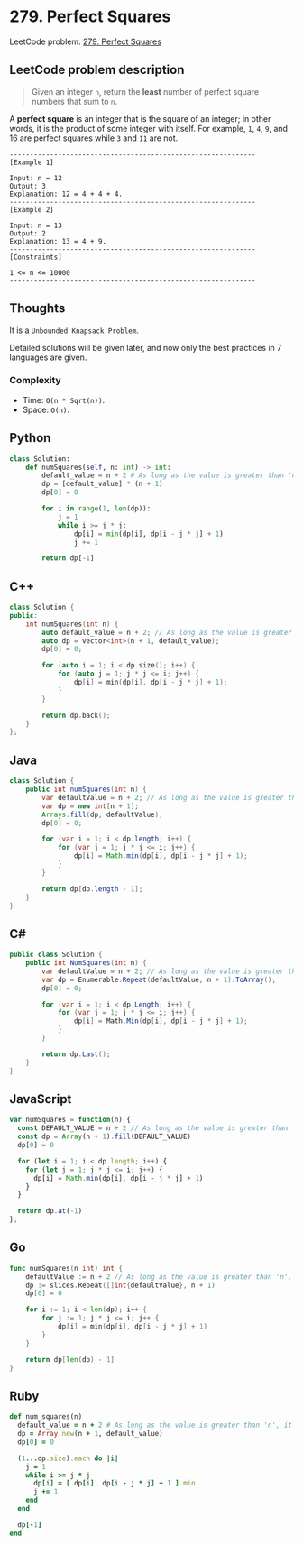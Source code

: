 # 279. Perfect Squares
LeetCode problem: [279. Perfect Squares](https://leetcode.com/problems/perfect-squares/)

## LeetCode problem description
> Given an integer `n`, return the **least** number of perfect square numbers that sum to `n`.

A **perfect square** is an integer that is the square of an integer; in other words, it is the product of some integer with itself. For example, `1`, `4`, `9`, and 16 are perfect squares while `3` and `11` are not.
```
-------------------------------------------------------------
[Example 1]

Input: n = 12
Output: 3
Explanation: 12 = 4 + 4 + 4.
-------------------------------------------------------------
[Example 2]

Input: n = 13
Output: 2
Explanation: 13 = 4 + 9.
-------------------------------------------------------------
[Constraints]

1 <= n <= 10000
-------------------------------------------------------------
```

## Thoughts
It is a `Unbounded Knapsack Problem`.

Detailed solutions will be given later, and now only the best practices in 7 languages are given.

### Complexity
* Time: `O(n * Sqrt(n))`.
* Space: `O(n)`.

## Python
```python
class Solution:
    def numSquares(self, n: int) -> int:
        default_value = n + 2 # As long as the value is greater than 'n', it doesn't matter how much it is.
        dp = [default_value] * (n + 1)
        dp[0] = 0

        for i in range(1, len(dp)):
            j = 1
            while i >= j * j:
                dp[i] = min(dp[i], dp[i - j * j] + 1)
                j += 1

        return dp[-1]
```

## C++
```cpp
class Solution {
public:
    int numSquares(int n) {
        auto default_value = n + 2; // As long as the value is greater than 'n', it doesn't matter how much it is.
        auto dp = vector<int>(n + 1, default_value);
        dp[0] = 0;

        for (auto i = 1; i < dp.size(); i++) {
            for (auto j = 1; j * j <= i; j++) {
                dp[i] = min(dp[i], dp[i - j * j] + 1);
            }
        }

        return dp.back();
    }
};
```

## Java
```java
class Solution {
    public int numSquares(int n) {
        var defaultValue = n + 2; // As long as the value is greater than 'n', it doesn't matter how much it is.
        var dp = new int[n + 1];
        Arrays.fill(dp, defaultValue);
        dp[0] = 0;

        for (var i = 1; i < dp.length; i++) {
            for (var j = 1; j * j <= i; j++) {
                dp[i] = Math.min(dp[i], dp[i - j * j] + 1);
            }
        }

        return dp[dp.length - 1];
    }
}
```

## C#
```c#
public class Solution {
    public int NumSquares(int n) {
        var defaultValue = n + 2; // As long as the value is greater than 'n', it doesn't matter how much it is.
        var dp = Enumerable.Repeat(defaultValue, n + 1).ToArray();
        dp[0] = 0;

        for (var i = 1; i < dp.Length; i++) {
            for (var j = 1; j * j <= i; j++) {
                dp[i] = Math.Min(dp[i], dp[i - j * j] + 1);
            }
        }

        return dp.Last();
    }
}
```

## JavaScript
```javascript
var numSquares = function(n) {
  const DEFAULT_VALUE = n + 2 // As long as the value is greater than 'n', it doesn't matter how much it is.
  const dp = Array(n + 1).fill(DEFAULT_VALUE)
  dp[0] = 0

  for (let i = 1; i < dp.length; i++) {
    for (let j = 1; j * j <= i; j++) {
      dp[i] = Math.min(dp[i], dp[i - j * j] + 1)
    }
  }

  return dp.at(-1)
};
```

## Go
```go
func numSquares(n int) int {
    defaultValue := n + 2 // As long as the value is greater than 'n', it doesn't matter how much it is.
    dp := slices.Repeat([]int{defaultValue}, n + 1)
    dp[0] = 0

    for i := 1; i < len(dp); i++ {
        for j := 1; j * j <= i; j++ {
            dp[i] = min(dp[i], dp[i - j * j] + 1)
        }
    }

    return dp[len(dp) - 1]
}
```

## Ruby
```ruby
def num_squares(n)
  default_value = n + 2 # As long as the value is greater than 'n', it doesn't matter how much it is.
  dp = Array.new(n + 1, default_value)
  dp[0] = 0

  (1...dp.size).each do |i|
    j = 1
    while i >= j * j
      dp[i] = [ dp[i], dp[i - j * j] + 1 ].min
      j += 1
    end
  end

  dp[-1]
end
```
